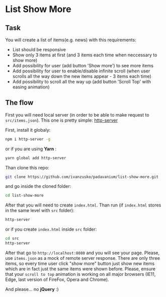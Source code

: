 # List Show More

## Task
You will create a list of items(e.g. news) with this requirements:
- List should be responsive
- Show only 3 items at first (and 3 items each time when neccessary to show more)
- Add possibility for user (add button 'Show more') to see more items
- Add possibility for user to enable/disable infinite scroll (when user scrolls all the way down the new items appear - 3 items each time)
- Add possibility to scroll all the way up (add button 'Scroll Top' with easing animation)

## The flow
First you will need local server (in order to be able to make request to `src/items.json`). This one is pretty simple: [http-server](https://www.npmjs.com/package/http-server)

First, install it globaly:
```sh
npm i http-server -g
```
or if you are using __Yarn__ :
```sh
yarn global add http-server
```
Than clone this repo:
```sh
git clone https://github.com/ivanzusko/padavanium/list-show-more.git
```
and go inside the cloned folder:
```sh
cd list-show-more
```
After that you will need to create `index.html`.
Than run (if `index.html` stores in the same level with `src` folder):
```sh
http-server
```
or if you create `index.html` inside `src` folder:
```sh
cd src
http-server
```
After that go to `http://localhost:8080` and you will see your page.
Please, use `items.json` as a mock of remote server response. There are only three items, so every time user click "show more" button just show new items which are in fact just the same items were shown before.
Please, ensure that your `scroll to top` animation is working on all major browsers (IE11, Edge, last version of FireFox, Opera and Chrome).

And please... no __jQuery__ :)
